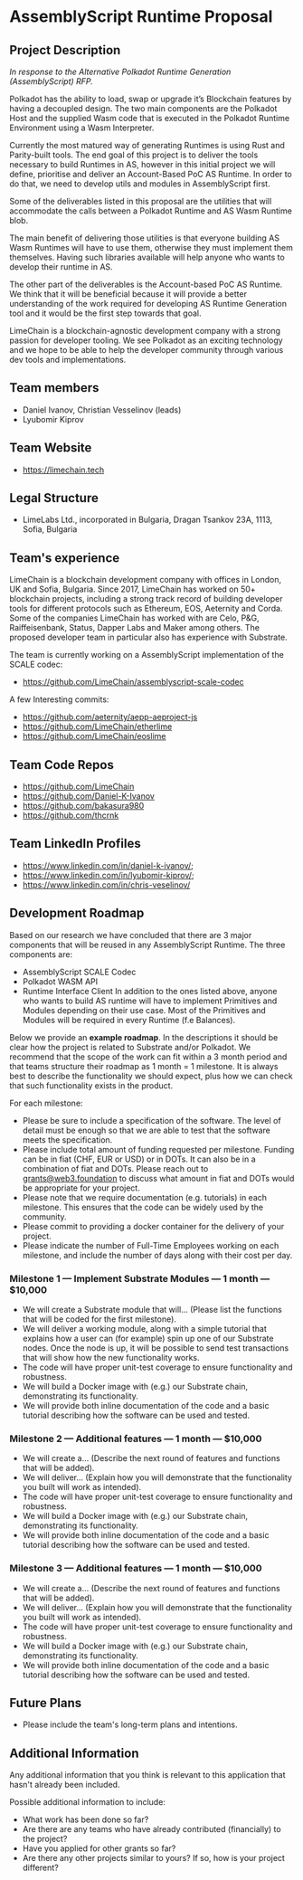 # AssemblyScript Runtime Proposal

## Project Description

*In response to the Alternative Polkadot Runtime Generation (AssemblyScript) RFP.*

Polkadot has the ability to load, swap or upgrade it’s Blockchain features by having a decoupled design. The two main components are the Polkadot Host and the supplied Wasm code that is executed in the Polkadot Runtime Environment using a Wasm Interpreter.

Currently the most matured way of generating Runtimes is using Rust and Parity-built tools. The end goal of this project is to deliver the tools necessary to build Runtimes in AS, however in this initial project we will define, prioritise and deliver an Account-Based PoC AS Runtime. In order to do that, we need to develop utils and modules in AssemblyScript first.

Some of the deliverables listed in this proposal are the utilities that will accommodate the calls between a Polkadot Runtime and AS Wasm Runtime blob.

The main benefit of delivering those utilities is that everyone building AS Wasm Runtimes will have to use them, otherwise they must implement them themselves. Having such libraries available will help anyone who wants to develop their runtime in AS.

The other part of the deliverables is the Account-based PoC AS Runtime. We think that it will be beneficial because it will provide a better understanding of the work required for developing AS Runtime Generation tool and it would be the first step towards that goal. 

LimeChain is a blockchain-agnostic development company with a strong passion for developer tooling. We see Polkadot as an exciting technology and we hope to be able to help the developer community through various dev tools and implementations.


## Team members
* Daniel Ivanov, Christian Vesselinov (leads)
* Lyubomir Kiprov


## Team Website	
* https://limechain.tech

## Legal Structure

* LimeLabs Ltd., incorporated in Bulgaria, Dragan Tsankov 23A, 1113, Sofia, Bulgaria

## Team's experience
LimeChain is a blockchain development company with offices in London, UK and Sofia, Bulgaria. Since 2017, LimeChain has worked on 50+ blockchain projects, including a strong track record of building developer tools for different protocols such as Ethereum, EOS, Aeternity and Corda. Some of the companies LimeChain has worked with are Celo, P&G, Raiffeisenbank, Status, Dapper Labs and Maker among others. The proposed developer team in particular also has experience with Substrate.

The team is currently working on a AssemblyScript implementation of the SCALE codec:
- https://github.com/LimeChain/assemblyscript-scale-codec

A few Interesting commits:
- https://github.com/aeternity/aepp-aeproject-js
- https://github.com/LimeChain/etherlime
- https://github.com/LimeChain/eoslime


## Team Code Repos
* https://github.com/LimeChain
* https://github.com/Daniel-K-Ivanov
* https://github.com/bakasura980
* https://github.com/thcrnk

## Team LinkedIn Profiles
* https://www.linkedin.com/in/daniel-k-ivanov/;
* https://www.linkedin.com/in/lyubomir-kiprov/;
* https://www.linkedin.com/in/chris-veselinov/

## Development Roadmap

Based on our research we have concluded that there are 3 major components that will be reused in any AssemblyScript Runtime. The three components are:
- AssemblyScript SCALE Codec
- Polkadot WASM API
- Runtime Interface Client
In addition to the ones listed above, anyone who wants to build AS runtime will have to implement Primitives and Modules depending on their use case. Most of the Primitives and Modules will be required in every Runtime (f.e Balances).


Below we provide an **example roadmap**. In the descriptions it should be clear how the project is related to Substrate and/or Polkadot. We recommend that the scope of the work can fit within a 3 month period and that teams structure their roadmap as 1 month = 1 milestone. It is always best to describe the functionality we should expect, plus how we can check that such functionality exists in the product.

For each milestone:
* Please be sure to include a specification of the software. The level of detail must be enough so that we are able to test that the software meets the specification.
* Please include total amount of funding requested per milestone. Funding can be in fiat (CHF, EUR or USD) or in DOTs. It can also be in a combination of fiat and DOTs. Please reach out to grants@web3.foundation to discuss what amount in fiat and DOTs would be appropriate for your project.
* Please note that we require documentation (e.g. tutorials) in each milestone. This ensures that the code can be widely used by the community.
* Please commit to providing a docker container for the delivery of your project. 
* Please indicate the number of Full-Time Employees working on each milestone, and include the number of days along with their cost per day.

### Milestone 1 — Implement Substrate Modules — 1 month — $10,000
* We will create a Substrate module that will... (Please list the functions that will be coded for the first milestone).
* We will deliver a working module, along with a simple tutorial that explains how a user can (for example) spin up one of our Substrate nodes. Once the node is up, it will be possible to send test transactions that will show how the new functionality works.
* The code will have proper unit-test coverage to ensure functionality and robustness.
* We will build a Docker image with (e.g.) our Substrate chain, demonstrating its functionality.
* We will provide both inline documentation of the code and a basic tutorial describing how the software can be used and tested.

### Milestone 2 — Additional features — 1 month — $10,000
* We will create a... (Describe the next round of features and functions that will be added).
* We will deliver... (Explain how you will demonstrate that the functionality you built will work as intended).
* The code will have proper unit-test coverage to ensure functionality and robustness.
* We will build a Docker image with (e.g.) our Substrate chain, demonstrating its functionality.
* We will provide both inline documentation of the code and a basic tutorial describing how the software can be used and tested.

### Milestone 3 — Additional features — 1 month — $10,000
* We will create a... (Describe the next round of features and functions that will be added).
* We will deliver... (Explain how you will demonstrate that the functionality you built will work as intended).
* The code will have proper unit-test coverage to ensure functionality and robustness.
* We will build a Docker image with (e.g.) our Substrate chain, demonstrating its functionality.
* We will provide both inline documentation of the code and a basic tutorial describing how the software can be used and tested.

## Future Plans
* Please include the team's long-term plans and intentions.

## Additional Information
Any additional information that you think is relevant to this application that hasn't already been included.

Possible additional information to include:
* What work has been done so far?
* Are there are any teams who have already contributed (financially) to the project?
* Have you applied for other grants so far?
* Are there any other projects similar to yours? If so, how is your project different?  
